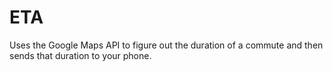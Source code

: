 # ETA
Uses the Google Maps API to figure out the duration of a commute and then sends that duration to your phone.
